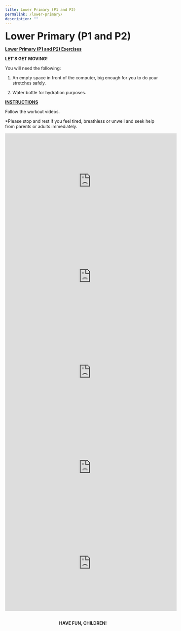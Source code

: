 ```yaml
---
title: Lower Primary (P1 and P2)
permalink: /lower-primary/
description: ""
---
```

**<font size=6>Lower Primary (P1 and P2)</font>**


**<u>Lower Primary (P1 and P2) Exercises</u>**

**LET’S GET MOVING!**

You will need the following:

1) An empty space in front of the computer, big enough for you to do your stretches safely.

2) Water bottle for hydration purposes.

**<u>INSTRUCTIONS</u>**

Follow the workout videos.

\*Please stop and rest if you feel tired, breathless or unwell and seek help from parents or adults immediately.

<center>
<iframe width="556" height="310" src="https://www.youtube.com/embed/FB5-7tIiX-I" title="12 Easy Exercises For Kids At Home" frameborder="0" allow="accelerometer; autoplay; clipboard-write; encrypted-media; gyroscope; picture-in-picture" allowfullscreen></iframe>

<iframe width="556" height="310" src="https://www.youtube.com/embed/N5gX--B1jIc" title="Kids Exercise: Burn Fat in 10 Minutes!" frameborder="0" allow="accelerometer; autoplay; clipboard-write; encrypted-media; gyroscope; picture-in-picture" allowfullscreen></iframe>

<iframe width="556" height="310" src="https://www.youtube.com/embed/skSbg1IGup8" title="Morning Kids Workout: Wake Up Exercises" frameborder="0" allow="accelerometer; autoplay; clipboard-write; encrypted-media; gyroscope; picture-in-picture" allowfullscreen></iframe>

<iframe width="556" height="310" src="https://www.youtube.com/embed/FaC-DVQy2Aw" title="Kids Workout: 30 Day Challenge Weight Loss" frameborder="0" allow="accelerometer; autoplay; clipboard-write; encrypted-media; gyroscope; picture-in-picture" allowfullscreen></iframe>

<iframe width="556" height="310" src="https://www.youtube.com/embed/OoG005_yvQg" title="9 Best Standing Exercises For Kids" frameborder="0" allow="accelerometer; autoplay; clipboard-write; encrypted-media; gyroscope; picture-in-picture" allowfullscreen></iframe>
</center>               
							 
**<center>HAVE FUN, CHILDREN!</center>**